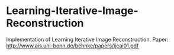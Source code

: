 # Learning-Iterative-Image-Reconstruction
Implementation of Learning Iterative Image Reconstruction. Paper: http://www.ais.uni-bonn.de/behnke/papers/ijcai01.pdf

